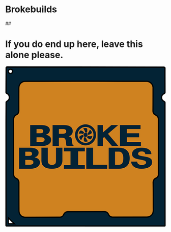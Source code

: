 # Brokebuilds
##<h1>If you do end up here, leave this alone please.</h1>
![logo](/images/Logo512.png)
